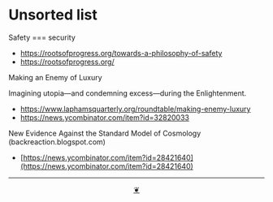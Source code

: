 # Unsorted list


Safety === security

* https://rootsofprogress.org/towards-a-philosophy-of-safety
* https://rootsofprogress.org/


Making an Enemy of Luxury

Imagining utopia—and condemning excess—during the Enlightenment.
* https://www.laphamsquarterly.org/roundtable/making-enemy-luxury
* https://news.ycombinator.com/item?id=32820033



New Evidence Against the Standard Model of Cosmology (backreaction.blogspot.com)
* [https://news.ycombinator.com/item?id=28421640](https://news.ycombinator.com/item?id=28421640)

***

<center title="Hello! Click me to go up to the top" ><a class=aDingbat href=javascript:window.scrollTo(0,0);> ❦ </a></center>
